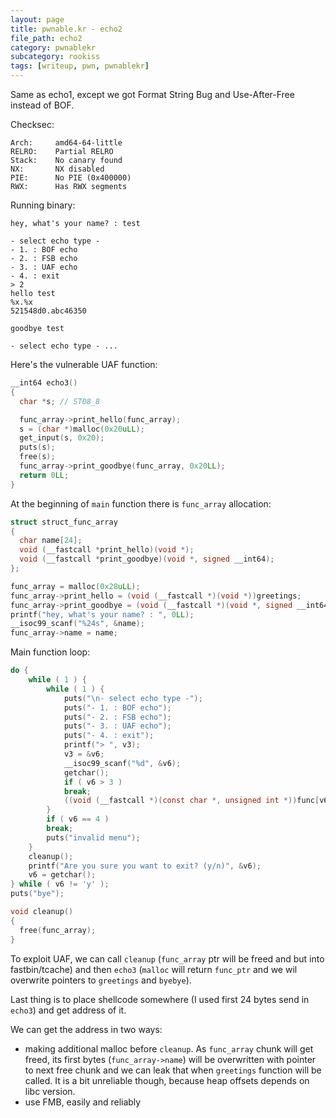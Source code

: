 ```yaml
---
layout: page
title: pwnable.kr - echo2
file_path: echo2
category: pwnablekr
subcategory: rookiss
tags: [writeup, pwn, pwnablekr]
---
```



Same as echo1, except we got Format String Bug and Use-After-Free instead of BOF.

Checksec:
```
Arch:     amd64-64-little
RELRO:    Partial RELRO
Stack:    No canary found
NX:       NX disabled
PIE:      No PIE (0x400000)
RWX:      Has RWX segments
```

Running binary:
```
hey, what's your name? : test

- select echo type -
- 1. : BOF echo
- 2. : FSB echo
- 3. : UAF echo
- 4. : exit
> 2
hello test
%x.%x
521548d0.abc46350

goodbye test

- select echo type - ...
```

Here's the vulnerable UAF function:

```c
__int64 echo3()
{
  char *s; // ST08_8

  func_array->print_hello(func_array);
  s = (char *)malloc(0x20uLL);
  get_input(s, 0x20);
  puts(s);
  free(s);
  func_array->print_goodbye(func_array, 0x20LL);
  return 0LL;
}
```

At the beginning of `main` function there is `func_array` allocation:
```c
struct struct_func_array
{
  char name[24];
  void (__fastcall *print_hello)(void *);
  void (__fastcall *print_goodbye)(void *, signed __int64);
};

func_array = malloc(0x28uLL);
func_array->print_hello = (void (__fastcall *)(void *))greetings;
func_array->print_goodbye = (void (__fastcall *)(void *, signed __int64))byebye;
printf("hey, what's your name? : ", 0LL);
__isoc99_scanf("%24s", &name);
func_array->name = name;
```

Main function loop:
```c
do {
    while ( 1 ) {
        while ( 1 ) {
            puts("\n- select echo type -");
            puts("- 1. : BOF echo");
            puts("- 2. : FSB echo");
            puts("- 3. : UAF echo");
            puts("- 4. : exit");
            printf("> ", v3);
            v3 = &v6;
            __isoc99_scanf("%d", &v6);
            getchar();
            if ( v6 > 3 )
            break;
            ((void (__fastcall *)(const char *, unsigned int *))func[v6 - 1])("%d", &v6);
        }
        if ( v6 == 4 )
        break;
        puts("invalid menu");
    }
    cleanup();
    printf("Are you sure you want to exit? (y/n)", &v6);
    v6 = getchar();
} while ( v6 != 'y' );
puts("bye");
```

```c
void cleanup()
{
  free(func_array);
}
```

To exploit UAF, we can call `cleanup` (`func_array` ptr will be freed and but into fastbin/tcache) and then `echo3` (`malloc` will return `func_ptr` and we wil overwrite pointers to `greetings` and `byebye`).

Last thing is to place shellcode somewhere (I used first 24 bytes send in `echo3`) and get address of it.

We can get the address in two ways:
* making additional malloc before `cleanup`. As `func_array` chunk will get freed, its first bytes (`func_array->name`) will be overwritten with pointer to next free chunk and we can leak that when `greetings` function will be called. It is a bit unreliable though, because heap offsets depends on libc version.
* use FMB, easily and reliably

